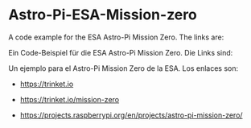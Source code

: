 # Astro-Pi-ESA-Mission-zero
A code example for the ESA Astro-Pi Mission Zero. The links are:

Ein Code-Beispiel für die ESA Astro-Pi Mission Zero. Die Links sind:

Un ejemplo para el Astro-Pi Mission Zero de la ESA. Los enlaces son:

 * https://trinket.io
 
 * https://trinket.io/mission-zero
 
 * https://projects.raspberrypi.org/en/projects/astro-pi-mission-zero/
